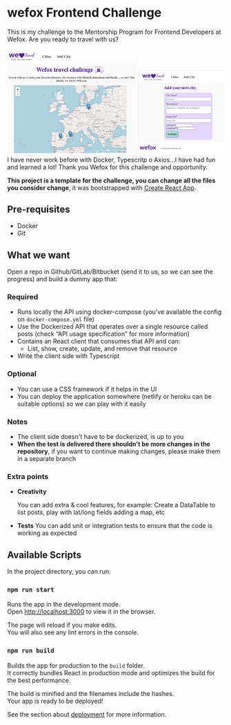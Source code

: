 # wefox Frontend Challenge

This is my challenge to the Mentorship Program for Frontend Developers at Wefox. Are you ready to travel with us?

<img alt="screenshot wefox challenge" src="src/images/screenshot1.png" width="300" >
<img alt="screenshot wefox challenge" src="src/images/screenshot2.png" width="200" >
I have never work before with Docker, Typescritp o Axios...I have had fun and learned a lot! Thank you Wefox for this challenge and opportunity.

**This project is a template for the challenge, you can change all the files you consider change**, it was bootstrapped with [Create React App](https://github.com/facebook/create-react-app).

## Pre-requisites

- Docker
- Git

## What we want

Open a repo in Github/GitLab/Bitbucket (send it to us, so we can see the progress) and build a dummy app that:

### Required

- Runs locally the API using docker-compose (you've available the config on `docker-compose.yml` file)
- Use the Dockerized API that operates over a single resource called posts (check “API usage specification” for more information)
- Contains an React client that consumes that API and can:
  - List, show, create, update, and remove that resource
- Write the client side with Typescript

### Optional

- You can use a CSS framework if it helps in the UI
- You can deploy the application somewhere (netlify or heroku can be suitable options) so we can play with it easily

### Notes

- The client side doesn't have to be dockerized, is up to you
- **When the test is delivered there shouldn't be more changes in the repository**, if you want to continue making changes, please make them in a separate branch

### Extra points

- **Creativity**

  You can add extra & cool features, for example: Create a DataTable to list posts, play with lat/long fields adding a map, etc

- **Tests**
  You can add unit or integration tests to ensure that the code is working as expected

## Available Scripts

In the project directory, you can run:

### `npm run start`

Runs the app in the development mode.\
Open [http://localhost:3000](http://localhost:3000) to view it in the browser.

The page will reload if you make edits.\
You will also see any lint errors in the console.

### `npm run build`

Builds the app for production to the `build` folder.\
It correctly bundles React in production mode and optimizes the build for the best performance.

The build is minified and the filenames include the hashes.\
Your app is ready to be deployed!

See the section about [deployment](https://facebook.github.io/create-react-app/docs/deployment) for more information.
